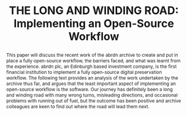 ---
abstract: This paper will discuss the recent work of the abrdn archive to create and
  put in place a fully open-source workflow, the barriers faced, and what was learnt
  from the experience. abrdn plc, an Edinburgh based investment company, is the first
  financial institution to implement a fully open-source digital preservation workflow.
  The following text provides an analysis of the work undertaken by the archive thus
  far, and argues that the least important aspect of implementing an open-source workflow
  is the software. Our journey has definitely been a long and winding road with many
  wrong turns, misleading directions, and occasional problems with running out of
  fuel, but the outcome has been positive and archive colleagues are keen to find
  out where the road will lead them next.
creators:
- Williamson, Karyn
date: null
document_url: https://www.ideals.illinois.edu/items/128312/bitstreams/428989/data.pdf
grand_parent: iPRES
institutions: []
keywords:
- open-source
- workflow
- software
- analysis
landing_page_url: https://hdl.handle.net/2142/121109
language: eng
layout: publication
license: CC-BY 4.0 International
notes_url: null
parent: iPRES 2023
publication_type: paper
size: null
slides_url: https://hdl.handle.net/2142/121663
source_name: iPRES
title: 'THE LONG AND WINDING ROAD: Implementing an Open-Source Workflow'
year: 2023
---